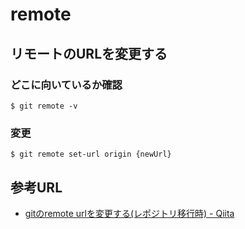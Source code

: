 # remote

## リモートのURLを変更する

### どこに向いているか確認

```
$ git remote -v
```

### 変更

```
$ git remote set-url origin {newUrl}
```

## 参考URL

- [gitのremote urlを変更する(レポジトリ移行時) - Qiita](https://qiita.com/minoringo/items/917e325892733e0d606e)